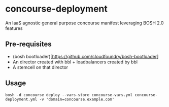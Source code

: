 # concourse-deployment
An IaaS agnostic general purpose concourse manifest leveraging BOSH 2.0 features

## Pre-requisites
  * (bosh bootloader)[https://github.com/cloudfoundry/bosh-bootloader]
  * An director created with bbl + loadbalancers created by bbl
  * A stemcell on that director
  
## Usage

`bosh -d concourse deploy --vars-store concourse-vars.yml concourse-deployment.yml -v 'domain=concourse.example.com'`
